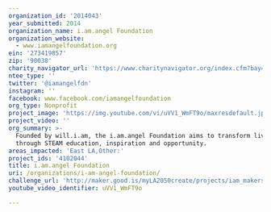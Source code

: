 ```yaml
---
organization_id: '2014043'
year_submitted: 2014
organization_name: i.am.angel Foundation
organization_website:
  - www.iamangelfoundation.org
ein: '273419857'
zip: '90038'
charity_navigator_url: 'https://www.charitynavigator.org/index.cfm?bay=search.profile&ein=273419857'
ntee_type: ''
twitter: '@iamangelfdn'
instagram: ''
facebook: www.facebook.com/iamangelfoundation
org_type: Nonprofit
project_image: 'https://img.youtube.com/vi/uVV1_WmFT9o/maxresdefault.jpg'
project_video: ''
org_summary: >-
  Founded by will.i.am, the i.am.angel Foundation aims to transform lives
  through STEAM education, inspiration and opportunity.
areas_impacted: 'East LA,Other:'
project_ids: '4102044'
title: i.am.angel Foundation
uri: /organizations/i-am-angel-foundation/
challenge_url: 'http://maker.good.is/myLA2050create/projects/iam_makerspace.html'
youtube_video_identifier: uVV1_WmFT9o

---
```


